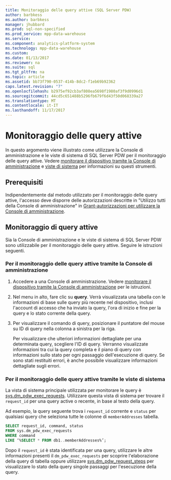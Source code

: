 ```yaml
---
title: Monitoraggio delle query attive (SQL Server PDW)
author: barbkess
ms.author: barbkess
manager: jhubbard
ms.prod: sql-non-specified
ms.prod_service: mpp-data-warehouse
ms.service: 
ms.component: analytics-platform-system
ms.technology: mpp-data-warehouse
ms.custom: 
ms.date: 01/13/2017
ms.reviewer: na
ms.suite: sql
ms.tgt_pltfrm: na
ms.topic: article
ms.assetid: bb73f790-0537-414b-8dc2-f1eb69b92362
caps.latest.revision: "7"
ms.openlocfilehash: b2975ef92cb3af808ea5698f1980af3f9d0996d1
ms.sourcegitcommit: 44cd5c651488b5296fb679f6d43f50d068339a27
ms.translationtype: MT
ms.contentlocale: it-IT
ms.lasthandoff: 11/17/2017
---
```

# <a name="monitoring-active-queries"></a>Monitoraggio delle query attive
In questo argomento viene illustrato come utilizzare la Console di amministrazione e le viste di sistema di SQL Server PDW per il monitoraggio delle query attive. Vedere [monitorare il dispositivo tramite la Console di amministrazione](monitor-the-appliance-by-using-the-admin-console.md) e [viste di sistema](tsql-system-views.md) per informazioni su questi strumenti.  
  
## <a name="prerequisites"></a>Prerequisiti  
Indipendentemente dal metodo utilizzato per il monitoraggio delle query attive, l'accesso deve disporre delle autorizzazioni descritte in "Utilizzo tutti della Console di amministrazione" in [Grant-autorizzazioni per utilizzare la Console di amministrazione](grant-permissions.md#grant-permissions-to-use-the-admin-console).  
  
## <a name="PermsAdminConsole"></a>Monitoraggio di query attive  
Sia la Console di amministrazione e le viste di sistema di SQL Server PDW sono utilizzabile per il monitoraggio delle query attive. Seguire le istruzioni seguenti.  
  
### <a name="to-monitor-active-queries-by-using-the-admin-console"></a>Per il monitoraggio delle query attive tramite la Console di amministrazione  
  
1.  Accedere a una Console di amministrazione. Vedere [monitorare il dispositivo tramite la Console di amministrazione](monitor-the-appliance-by-using-the-admin-console.md) per le istruzioni.  
  
2.  Nel menu in alto, fare clic su **query**. Verrà visualizzata una tabella con le informazioni di base sulle query più recente nel dispositivo, inclusi l'account di accesso che ha inviato la query, l'ora di inizio e fine per la query e lo stato corrente della query.  
  
3.  Per visualizzare il comando di query, posizionare il puntatore del mouse su ID di query nella colonna a sinistra per la riga.  
  
    Per visualizzare che ulteriori informazioni dettagliate per una determinata query, scegliere l'ID di query. Verranno visualizzate informazioni tra cui la query completa e il piano di query con informazioni sullo stato per ogni passaggio dell'esecuzione di query. Se sono stati restituiti errori, è anche possibile visualizzare informazioni dettagliate sugli errori. <!-- MISSING LINKS See [Understanding Query Plans &#40;SQL Server PDW&#41;](../sqlpdw/understanding-query-plans-sql-server-pdw.md) for information on how to interpret the query plan information available in the Admin Console.  -->
  
### <a name="to-monitor-active-queries-by-using-the-system-views"></a>Per il monitoraggio delle query attive tramite le viste di sistema  
La vista di sistema principale utilizzata per monitorare le query è [sys.dm_pdw_exec_requests](../relational-databases/system-dynamic-management-views/sys-dm-pdw-exec-requests-transact-sql.md). Utilizzare questa vista di sistema per trovare il `request_id` per una query active o recente, in base al testo della query.  
  
Ad esempio, la query seguente trova i `request_id` corrente e `status` per qualsiasi query che seleziona tutte le colonne di `memberAddresses` tabella.  
  
```sql  
SELECT request_id, command, status   
FROM sys.dm_pdw_exec_requests   
WHERE command   
LIKE ‘%SELECT * FROM db1..memberAddresses%’;  
```  
  
Dopo il `request_id` è stata identificata per una query, utilizzare le altre informazioni presenti il `dm_pdw_exec_requests` per scoprire l'elaborazione della query di tabella oppure utilizzare [sys.dm_pdw_request_steps](../relational-databases/system-dynamic-management-views/sys-dm-pdw-request-steps-transact-sql.md) per visualizzare lo stato della query singole passaggi per l'esecuzione della query.  
  
<!-- MISSING LINKS 
## See Also  
[Common Metadata Query Examples &#40;SQL Server PDW&#41;](../sqlpdw/common-metadata-query-examples-sql-server-pdw.md)  
-->
  
